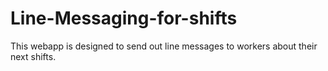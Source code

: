 # Line-Messaging-for-shifts
This webapp is designed to send out line messages to workers about their next shifts.
